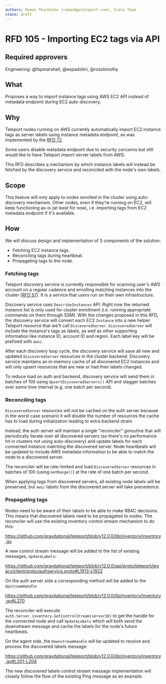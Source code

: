 ```yaml
---
authors: Roman Tkachenko (roman@goteleport.com), Scale Team
state: draft
---
```


# RFD 105 - Importing EC2 tags via API

## Required approvers

Engineering: @fspmarshall, @espadolini, @rosstimothy

## What

Proposes a way to import instance tags using AWS EC2 API instead of metadata
endpoint during EC2 auto-discovery.

## Why

Teleport nodes running on AWS currently automatically import EC2 instance tags
as server labels using instance metadata endpoint, as was implemented by the
[RFD 72](https://github.com/gravitational/teleport/blob/master/rfd/0072-ec2-tags.md).

Some users disable metadata endpoint due to security concerns but still would
like to have Teleport import server labels from AWS.

This RFD describes a mechanism by which instance labels will instead be fetched
by the discovery service and reconciled with the node's own labels.

## Scope

This feature will only apply to nodes enrolled in the cluster using auto-discovery
mechanism. Other nodes, even if they're running on EC2, will keep functioning
as-is (at least for now), i.e. importing tags from EC2 metadata endpoint if it's
available.

## How

We will discuss design and implementation of 3 components of the solution:

- Fetching EC2 instance tags.
- Reconciling tags during heartbeat.
- Propagating tags to the node.

### Fetching tags

Teleport discovery service is currently responsible for scanning user's AWS
account on a regular cadence and enrolling matching instances into the cluster
([RFD 57](https://github.com/gravitational/teleport/blob/master/rfd/0057-automatic-aws-server-discovery.md)).
It is a service that users run on their own infrastructure.

Discovery service uses `DescribeInstances` API. Right now the returned instance
list is only used for cluster enrollment (i.e. running appropriate commands on
them through SSM). With the changes proposed in this RFD, the discovery service
will convert each EC2 `Instance` into a new helper Teleport resource that we'll
call `DiscoveredServer`. `DiscoveredServer` will include the instance's tags as
labels, as well as other supporting information like instance ID, account ID
and region. Each label key will be prefixed with `aws/`.

After each discovery loop cycle, the discovery service will save all new and
updated `DiscoveredServer` resources in the cluster backend. Discovery service
maintains an in-memory cache of all discovered EC2 instances and will only
upsert resources that are new or had their labels changed.

To reduce load on auth and backend, discovery service will send them in batches
of 100 using `UpsertDiscoveredServers()` API and stagger batches over some time
interval (e.g. one batch per second).

### Reconciling tags

`DiscoveredServer` resources will not be cached on the auth server because in
the worst case scenario it will double the number of resources the cache has to
load during initialization leading to extra backend strain.

Instead, the auth server will maintain a single "reconciler" goroutine that
will periodically iterate over all discovered servers (so there's no performance
hit in clusters not using auto-discovery) and update labels for each connected
instance matching the discovered server. Node heartbeats will be updated to
include AWS metadata information to be able to match the node to a discovered
server.

The reconciler will be rate-limited and load `DiscoveredServer` resources in
batches of 100 (using `GetRange()`) at the rate of one batch per second.

When applying tags from discovered servers, all existing node labels will be
preserved, but `aws/` labels from the discovered server will take precedence.

### Propagating tags

Nodes need to be aware of their labels to be able to make RBAC decisions. This
means that discovered labels need to be propagated to nodes. The reconciler will
use the existing inventory control stream mechanism to do this:

https://github.com/gravitational/teleport/blob/v12.0.0/lib/inventory/inventory.go

A new control stream message will be added to the list of existing messages,
`UpdateLabels`:

https://github.com/gravitational/teleport/blob/v12.0.0/api/proto/teleport/legacy/client/proto/authservice.proto#L1913-L1922

On the auth server side a corresponding method will be added to the `UpstreamHandle`:

https://github.com/gravitational/teleport/blob/v12.0.0/lib/inventory/inventory.go#L270

The reconciler will execute `auth.Server.inventory.GetControlStream(serverID)`
to get the handle for the connected node and call `UpdateLabels` which will
both send the downstream message and cache the labels for the node's future
heartbeats.

On the agent side, the `DownstreamHandle` will be updated to receive and process
the discovered labels message:

https://github.com/gravitational/teleport/blob/v12.0.0/lib/inventory/inventory.go#L201-L204

The new discovered labels control stream message implementation will closely
follow the flow of the existing Ping message as an example.

